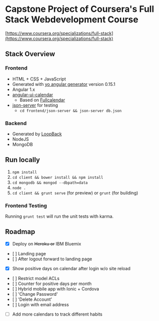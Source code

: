 # Capstone Project of Coursera's Full Stack Webdevelopment Course
[https://www.coursera.org/specializations/full-stack](https://www.coursera.org/specializations/full-stack)

## Stack Overview

### Frontend

- HTML + CSS + JavaScript
- Generated with [yo angular generator](https://github.com/yeoman/generator-angular) version 0.15.1
- Angular 1.x
- [angular-ui-calendar](https://angular-ui.github.io/ui-calendar/)
  - Based on [Fullcalendar](https://fullcalendar.io/docs/)
- [json-server](https://github.com/typicode/json-server) for testing
  - `cd frontend/json-server && json-server db.json`

### Backend

- Generated by [LoopBack](http://loopback.io)
- NodeJS
- MongoDB

## Run locally

1. `npm install`
2. `cd client && bower install && npm install`
3. `cd mongodb && mongod --dbpath=data`
4. `node .`
5. `cd client && grunt serve` (for preview) or `grunt` (for building)

### Frontend Testing

Running `grunt test` will run the unit tests with karma.

## Roadmap

- [x] Deploy on ~~Heroku or~~ IBM Bluemix
- [ ] Landing page
- [ ] After logout forward to landing page
- [x] Show positive days on calendar after login w/o site reload
- [ ] Restrict model ACLs
- [ ] Counter for positive days per month
- [ ] Hybrid mobile app with Ionic + Cordova
- [ ] 'Change Password'
- [ ] 'Delete Account'
- [ ] Login with email address
- [ ] Add more calendars to track different habits
